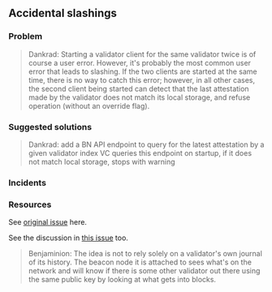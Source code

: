 ## Accidental slashings

### Problem

> Dankrad: Starting a validator client for the same validator twice is of course a user error. However, it's probably the most common user error that leads to slashing. If the two clients are started at the same time, there is no way to catch this error; however, in all other cases, the second client being started can detect that the last attestation made by the validator does not match its local storage, and refuse operation (without an override flag).

### Suggested solutions

> Dankrad: add a BN API endpoint to query for the latest attestation by a given validator index VC queries this endpoint on startup, if it does not match local storage, stops with warning

### Incidents



### Resources
See [original issue](https://github.com/ethereum/eth2.0-APIs/issues/64) here.

See the discussion in [this issue](https://github.com/PegaSysEng/teku/issues/1887) too.

> Benjaminion: The idea is not to rely solely on a validator's own journal of its history. The beacon node it is attached to sees what's on the network and will know if there is some other validator out there using the same public key by looking at what gets into blocks.
